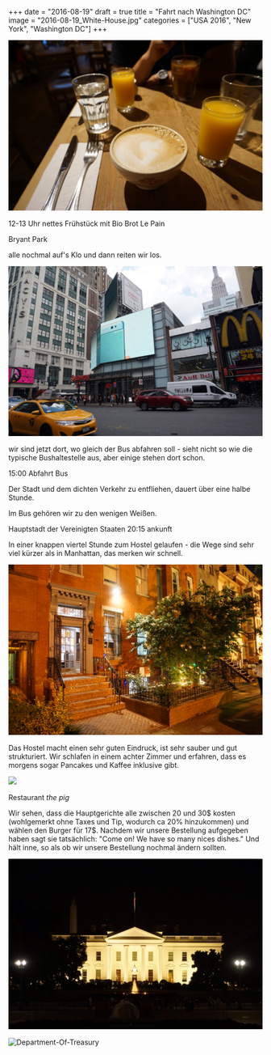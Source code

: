 +++
date = "2016-08-19"
draft = true
title = "Fahrt nach Washington DC"
image = "2016-08-19_White-House.jpg"
categories = ["USA 2016", "New York", "Washington DC"]
+++

![Le Pain](/images/2016-08-19_Le-Pain.jpg)

12-13 Uhr nettes Frühstück mit Bio Brot Le Pain

Bryant Park


alle nochmal auf's Klo und dann reiten wir los. 

![Penn Plaza](/images/2016-08-19_Penn-Plaza.jpg)

wir sind jetzt dort, 
wo gleich der Bus abfahren soll - 
sieht nicht so wie die typische 
Bushaltestelle aus, 
aber einige stehen dort schon. 

15:00 Abfahrt Bus

Der Stadt und dem dichten Verkehr 
zu entfliehen, dauert über eine halbe
Stunde. 

Im Bus gehören wir zu den wenigen Weißen. 

Hauptstadt der Vereinigten Staaten
20:15 ankunft

In einer knappen viertel Stunde zum Hostel
gelaufen - die Wege sind sehr viel kürzer als 
in Manhattan, das merken wir schnell. 

![Hostel](/images/2016-08-19_Hostel.jpg)

Das Hostel macht einen sehr guten Eindruck,
ist sehr sauber und gut strukturiert. 
Wir schlafen in einem achter Zimmer
und erfahren, dass es morgens sogar Pancakes 
und Kaffee inklusive gibt. 

![](/images/2016-08-19_.jpg)

Restaurant *the pig*

Wir sehen, dass die Hauptgerichte alle 
zwischen 20 und 30$ kosten (wohlgemerkt ohne
Taxes und Tip, wodurch ca 20% hinzukommen)
und wählen den Burger für 17$. 
Nachdem wir unsere Bestellung aufgegeben
haben sagt sie tatsächlich: 
"Come on! We have so many nices dishes." 
Und hält inne, so als ob wir unsere Bestellung
nochmal ändern sollten. 

![White-House](/images/2016-08-19_White-House.jpg)

![Department-Of-Treasury](/images/2016-08-19_.jpg)
